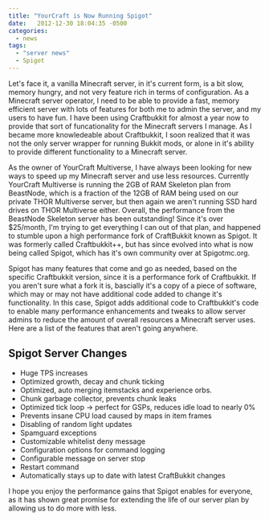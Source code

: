 ```yaml
---
title: "YourCraft is Now Running Spigot"
date:   2012-12-30 18:04:35 -0500
categories:
  - news
tags:
  - "server news"
  - Spigot
---
```


Let's face it, a vanilla Minecraft server, in it's current form, is a bit slow, memory hungry, and not very feature rich in terms of configuration. As a Minecraft server operator, I need to be able to provide a fast, memory efficient server with lots of features for both me to admin the server, and my users to have fun. I have been using Craftbukkit for almost a year now to provide that sort of funcationality for the Minecraft servers I manage. As I became more knowledeable about Craftbukkit, I soon realized that it was not the only server wrapper for running Bukkit mods, or alone in it's ability to provide different functionality to a Minecraft server.

As the owner of YourCraft Multiverse, I have always been looking for new ways to speed up my Minecraft server and use less resources. Currently YourCraft Multiverse is running the 2GB of RAM Skeleton plan from BeastNode, which is a fraction of the 12GB of RAM being used on our private THOR Multiverse server, but then again we aren't running SSD hard drives on THOR Multiverse either. Overall, the performance from the BeastNode Skeleton server has been outstanding! Since it's over $25/month, I'm trying to get everything I can out of that plan, and happened to stumble upon a high performance fork of CraftBukkit known as Spigot. It was formerly called Craftbukkit++, but has since evolved into what is now being called Spigot, which has it's own community over at Spigotmc.org.

Spigot has many features that come and go as needed, based on the specific Craftbukkit version, since it is a performance fork of Craftbukkit. If you aren't sure what a fork it is, bascially it's a copy of a piece of software, which may or may not have additional code added to change it's functionality. In this case, Spigot adds additional code to Craftbukkit's code to enable many performance enhancements and tweaks to allow server admins to reduce the amount of overall resources a Minecraft server uses. Here are a list of the features that aren't going anywhere.

## Spigot Server Changes

- Huge TPS increases
- Optimized growth, decay and chunk ticking
- Optimized, auto merging itemstacks and experience orbs.
- Chunk garbage collector, prevents chunk leaks
- Optimized tick loop -> perfect for GSPs, reduces idle load to nearly 0%
- Prevents insane CPU load caused by maps in item frames
- Disabling of random light updates
- Spamguard exceptions
- Customizable whitelist deny message
- Configuration options for command logging
- Configurable message on server stop
- Restart command
- Automatically stays up to date with latest CraftBukkit changes

I hope you enjoy the performance gains that Spigot enables for everyone, as it has shown great promise for extending the life of our server plan by allowing us to do more with less.
